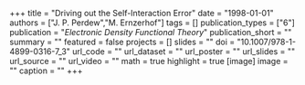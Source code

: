 +++
title = "Driving out the Self-Interaction Error"
date = "1998-01-01"
authors = ["J. P. Perdew","M. Ernzerhof"]
tags = []
publication_types = ["6"]
publication = "_Electronic Density Functional Theory_"
publication_short = ""
summary = ""
featured = false
projects = []
slides = ""
doi = "10.1007/978-1-4899-0316-7_3"
url_code = ""
url_dataset = ""
url_poster = ""
url_slides = ""
url_source = ""
url_video = ""
math = true
highlight = true
[image]
image = ""
caption = ""
+++

